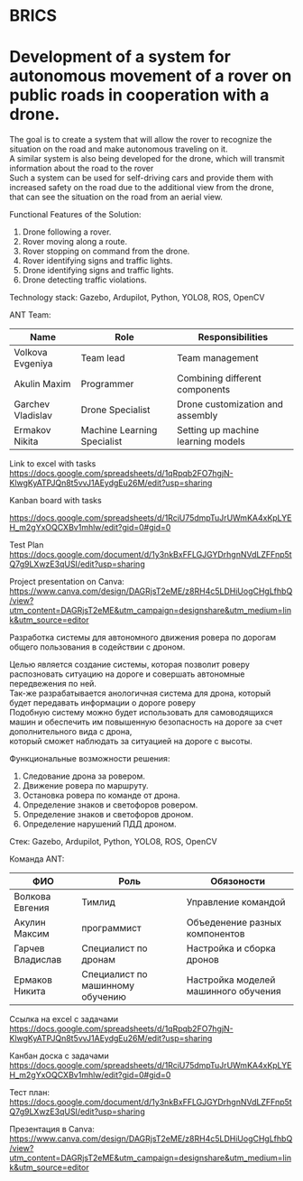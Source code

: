 # BRICS
# Development of a system for autonomous movement of a rover on public roads in cooperation with a drone.    
  
The goal is to create a system that will allow the rover to recognize the situation on the road and make autonomous traveling on it.  
A similar system is also being developed for the drone, which will transmit information about the road to the rover  
Such a system can be used for self-driving cars and provide them with increased safety on the road due to the additional view from the drone,   
that can see the situation on the road from an aerial view.

Functional Features of the Solution:
1.  Drone following a rover.
2. Rover moving along a route. 
3. Rover stopping on command from the drone.
4. Rover identifying signs and traffic lights.
5. Drone identifying signs and traffic lights.
6. Drone detecting traffic violations.

Technology stack: Gazebo, Ardupilot, Python, YOLO8, ROS, OpenCV   

ANT Team:

| Name  | Role | Responsibilities  |
| ------------- | ------------- | ------------- |
| Volkova Evgeniya | Team lead | Team management |
| Akulin Maxim | Programmer | Combining different components |
| Garchev Vladislav | Drone Specialist | Drone customization and assembly |
| Ermakov Nikita | Machine Learning Specialist | Setting up machine learning models |  
  
Link to excel with tasks   
https://docs.google.com/spreadsheets/d/1qRpqb2FO7hgjN-KlwgKyATPJQn8t5vvJ1AEydgEu26M/edit?usp=sharing 

Kanban board with tasks  

  https://docs.google.com/spreadsheets/d/1RciU75dmpTuJrUWmKA4xKpLYEH_m2gYxOQCXBv1mhlw/edit?gid=0#gid=0  
  
Test Plan
https://docs.google.com/document/d/1y3nkBxFFLGJGYDrhgnNVdLZFFnp5tQ7g9LXwzE3qUSI/edit?usp=sharing

Project presentation on Canva: https://www.canva.com/design/DAGRjsT2eME/z8RH4c5LDHiUogCHgLfhbQ/view?utm_content=DAGRjsT2eME&utm_campaign=designshare&utm_medium=link&utm_source=editor

        
Разработка системы для автономного движения ровера по дорогам общего пользования в содействии с дроном.  

Целью является создание системы, которая позволит роверу распозновать ситуацию на дороге и совершать автономные передвежения по ней.  
Так-же разрабатывается анологичная система для дрона, который будет передавать информации о дороге роверу  
Подобную систему можно будет использовать для самоводящихся машин и обеспечить им повышенную безопасность на дороге за счет дополнительного вида с дрона,   
который сможет наблюдать за ситуацией на дороге с высоты.

Функциональные возможности решения:
1. Следование дрона за ровером.
2. Движение ровера по маршруту.
3. Остановка ровера по команде от дрона.
4. Определение знаков и светофоров ровером.
5. Определение знаков и светофоров дроном.
6. Определение нарушений ПДД дроном.

Стек: Gazebo, Ardupilot, Python, YOLO8, ROS, OpenCV   
  
Команда ANT:

| ФИО  | Роль | Обязоности  |
| ------------- | ------------- | ------------- |
| Волкова Евгения| Тимлид  |  Управление командой |
| Акулин Максим| программист  | Объеденение разных компонентов  |
| Гарчев Владислав| Специалист по дронам  | Настройка и сборка дронов  |
| Ермаков Никита| Специалист по машинному обучению  |  Настройка моделей машинного обучения |
  
  
Ссылка на excel с задачами   
https://docs.google.com/spreadsheets/d/1qRpqb2FO7hgjN-KlwgKyATPJQn8t5vvJ1AEydgEu26M/edit?usp=sharing  

Канбан доска с задачами https://docs.google.com/spreadsheets/d/1RciU75dmpTuJrUWmKA4xKpLYEH_m2gYxOQCXBv1mhlw/edit?gid=0#gid=0

Тест план:
https://docs.google.com/document/d/1y3nkBxFFLGJGYDrhgnNVdLZFFnp5tQ7g9LXwzE3qUSI/edit?usp=sharing

Презентация в Canva: https://www.canva.com/design/DAGRjsT2eME/z8RH4c5LDHiUogCHgLfhbQ/view?utm_content=DAGRjsT2eME&utm_campaign=designshare&utm_medium=link&utm_source=editor
